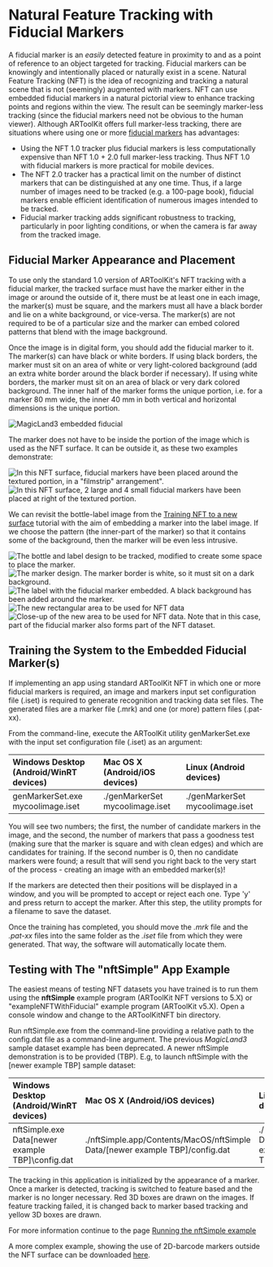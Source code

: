 # Natural Feature Tracking with Fiducial Markers
A fiducial marker is an *easily* detected feature in proximity to and as a point of reference to an object targeted for tracking. Fiducial markers can be knowingly and intentionally placed or naturally exist in a scene. Natural Feature Tracking (NFT) is the idea of recognizing and tracking a natural scene that is not (seemingly) augmented with markers. NFT can use embedded fiducial markers in a natural pictorial view to enhance tracking points and regions within the view. The result can be seemingly marker-less tracking (since the fiducial markers need not be obvious to the human viewer). Although ARToolKit offers full marker-less tracking, there are situations where using one or more [fiducial markers][marker_about] has advantages:

-   Using the NFT 1.0 tracker plus fiducial markers is less computationally expensive than NFT 1.0 + 2.0 full marker-less tracking. Thus NFT 1.0 with fiducial markers is more practical for mobile devices.
-   The NFT 2.0 tracker has a practical limit on the number of distinct markers that can be distinguished at any one time. Thus, if a large number of images need to be tracked (e.g. a 100-page book), fiducial markers enable efficient identification of numerous images intended to be tracked.
-   Fiducial marker tracking adds significant robustness to tracking, particularly in poor lighting conditions, or when the camera is far away from the tracked image.

## Fiducial Marker Appearance and Placement
To use only the standard 1.0 version of ARToolKit's NFT tracking with a fiducial marker, the tracked surface must have the marker either in the image or around the outside of it, there must be at least one in each image, the marker(s) must be square, and the markers must all have a black border and lie on a white background, or vice-versa. The marker(s) are not required to be of a particular size and the marker can embed colored patterns that blend with the image background.

Once the image is in digital form, you should add the fiducial marker to it. The marker(s) can have black or white borders. If using black borders, the marker must sit on an area of white or very light-colored background (add an extra white border around the black border if necessary). If using white borders, the marker must sit on an area of black or very dark colored background. The inner half of the marker forms the unique portion, i.e. for a marker 80 mm wide, the inner 40 mm in both vertical and horizontal dimensions is the unique portion.

![MagicLand3 embedded fiducial][magicland3_embedded_fiducial]

The marker does not have to be inside the portion of the image which is used as the NFT surface. It can be outside it, as these two examples demonstrate:

![In this NFT surface, fiducial markers have been placed around the textured portion, in a "filmstrip" arrangement".][example_2]
![In this NFT surface, 2 large and 4 small fiducial markers have been placed at right of the textured portion.][example_3]

We can revisit the bottle-label image from the [Training NFT to a new surface][1] tutorial with the aim of embedding a marker into the label image. If we choose the pattern (the inner-part of the marker) so that it contains some of the background, then the marker will be even less intrusive.

![The bottle and label design to be tracked, modified to create some space to place the marker.][butterworth_modified_for_marker]
![The marker design. The marker border is white, so it must sit on a dark background.][butterworth_marker]
![The label with the fiducial marker embedded. A black background has been added around the marker.][butterworth_with_marker]
![The new rectangular area to be used for NFT data][butterworth_modified_highlighted]
![Close-up of the new area to be used for NFT data. Note that in this case, part of the fiducial marker also forms part of the NFT dataset.][butterworth_modified_tracked]

## Training the System to the Embedded Fiducial Marker(s)
If implementing an app using standard ARToolKit NFT in which one or more fiducial markers is required, an image and markers input set configuration file (.iset) is required to generate recognition and tracking data set files. The generated files are a marker file (.mrk) and one (or more) pattern files (.pat-xx).

From the command-line, execute the ARToolKit utility genMarkerSet.exe with the input set configuration file (.iset) as an argument:

| Windows Desktop (Android/WinRT devices) | Mac OS X (Android/iOS devices) | Linux (Android devices) |
| :------------ | :------- | :------------ |
| genMarkerSet.exe mycoolimage.iset | ./genMarkerSet mycoolimage.iset | ./genMarkerSet mycoolimage.iset |

You will see two numbers; the first, the number of candidate markers in the image, and the second, the number of markers that pass a goodness test (making sure that the marker is square and with clean edges) and which are candidates for training. If the second number is 0, then no candidate markers were found; a result that will send you right back to the very start of the process - creating an image with an embedded marker(s)!

If the markers are detected then their positions will be displayed in a window, and you will be prompted to accept or reject each one. Type 'y' and press return to accept the marker. After this step, the utility prompts for a filename to save the dataset.

Once the training has completed, you should move the *.mrk* file and the *.pat-xx* files into the same folder as the *.iset* file from which they were generated. That way, the software will automatically locate them.

## Testing with The "nftSimple" App Example
The easiest means of testing NFT datasets you have trained is to run them using the **nftSimple** example program (ARToolKit NFT versions to 5.X) or "exampleNFTWithFiducial" example program (ARToolKit v5.X). Open a console window and change to the ARToolKitNFT bin directory.

Run nftSimple.exe from the command-line providing a relative path to the config.dat file as a command-line argument. The previous *MagicLand3* sample dataset example has been deprecated. A newer nftSimple demonstration is to be provided (TBP).  E.g, to launch nftSimple with the [newer example TBP] sample dataset:

| Windows Desktop (Android/WinRT devices) | Mac OS X (Android/iOS devices) | Linux (Android devices) |
| :- | :- | :- |
| nftSimple.exe Data\[newer example TBP]\config.dat | ./nftSimple.app/Contents/MacOS/nftSimple Data/[newer example TBP]/config.dat | ./nftSimple Data/[newer example TBP]/config.dat |

The tracking in this application is initialized by the appearance of a marker. Once a marker is detected, tracking is switched to feature based and the marker is no longer necessary. Red 3D boxes are drawn on the images. If feature tracking failed, it is changed back to marker based tracking and yellow 3D boxes are drawn.

For more information continue to the page [Running the nftSimple example][2]

A more complex example, showing the use of 2D-barcode markers outside the NFT surface can be downloaded [here][3].

[marker_about]: ./marker_about.md
[1]: ./marker_nft_training.md
[2]: ../7_Examples/example_nftsimple.md
[3]: http://www.artoolworks.com/support/attachments/ARToolKikt%20NFTv1%20sample%20dataset%20(map%20of%20Christchurch%2C%20NZ).zip

[magicland3_embedded_fiducial]: ../_media/magicland3_embedded_fiducial.png
[example_2]: ../_media/nft_example_2.jpg
[example_3]: ../_media/nft_example_3.jpg
[butterworth_modified_for_marker]: ../_media/nft_example_mrs_butterworths_modified_for_marker.jpg
[butterworth_marker]: ../_media/nft_example_mrs_butterworths_marker.jpg
[butterworth_with_marker]: ../_media/nft_example_mrs_butterworths_with_marker.jpg
[butterworth_modified_highlighted]: ../_media/nft_example_mrs_butterworths_modified_for_marker_area_highlighted.jpg
[butterworth_modified_tracked]: ../_media/nft_example_mrs_butterworths_modified_for_marker_tracked_area.jpg
